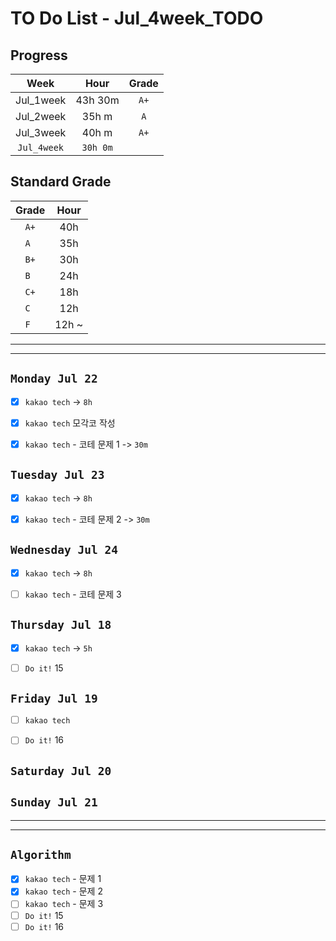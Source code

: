 # TO Do List - Jul_4week_TODO

## Progress
| Week | Hour | Grade |
|:---:|:---:|:---:|
|Jul_1week|43h 30m|`A+`|
|Jul_2week|35h m|`A`|
|Jul_3week|40h m|`A+`|
|`Jul_4week`|`30h 0m`||

## Standard Grade
| Grade | Hour |
|:---:|:---:|
|`A+`|40h|
|`A `|35h|
|`B+`|30h|
|`B `|24h|
|`C+`|18h|
|`C `|12h|
|`F `|12h ~|


---
---

## `Monday Jul 22`
- [x] `kakao tech` -> `8h`
- [x] `kakao tech` 모각코 작성
- [x] `kakao tech` - 코테 문제 1 -> `30m`


## `Tuesday Jul 23` 
- [x] `kakao tech` -> `8h`
- [x] `kakao tech` - 코테 문제 2 -> `30m`


## `Wednesday Jul 24` 
- [x] `kakao tech` -> `8h`
- [ ] `kakao tech` - 코테 문제 3


## `Thursday Jul 18`
- [x] `kakao tech` -> `5h`
- [ ] `Do it!` 15


## `Friday Jul 19` 
- [ ] `kakao tech`
- [ ] `Do it!` 16


## `Saturday Jul 20` 



## `Sunday Jul 21` 




---
---
## `Algorithm`
- [x] `kakao tech` - 문제 1
- [x] `kakao tech` - 문제 2
- [ ] `kakao tech` - 문제 3
- [ ] `Do it!` 15
- [ ] `Do it!` 16

<!-- ### 알고리즘 유형
1. 정렬
2. 그래프 탐색 BFS, DFS
3. DP
4. 자료구조 -> 우선순위 큐 마스터
5. 문자열 알고리즘 ?? 아니면 투 포인터 정도

> 요구사항 정리하기, 테스트케이스 짜보기(소수 테스트케이스가 유리, 11되면 거의 다 됨) -->



<!-- ## `Spring` -> `h m` -->

<!-- ## `etc.` -> `h m` -->


<br><br>

<!-- > `개인공부` : `6h 30m` -> `25h 36m` -> `22h 19m` -> -->

<br><br>

<!-- 
## `Java`
## `OPIc`
## `토익` 
-->




